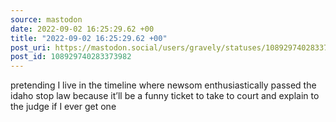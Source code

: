 ```yaml
---
source: mastodon
date: 2022-09-02 16:25:29.62 +00
title: "2022-09-02 16:25:29.62 +00"
post_uri: https://mastodon.social/users/gravely/statuses/108929740283373982
post_id: 108929740283373982
---
```

pretending I live in the timeline where newsom enthusiastically passed the idaho stop law because it’ll be a funny ticket to take to court and explain to the judge if I ever get one


